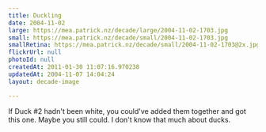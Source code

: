 ```yaml
---
title: Duckling
date: 2004-11-02
large: https://mea.patrick.nz/decade/large/2004-11-02-1703.jpg
small: https://mea.patrick.nz/decade/small/2004-11-02-1703.jpg
smallRetina: https://mea.patrick.nz/decade/small/2004-11-02-1703@2x.jpg
flickrUrl: null
photoId: null
createdAt: 2011-01-30 11:07:16.970238
updatedAt: 2004-11-07 14:04:24
layout: decade-image

---
```

If Duck #2 hadn't been white, you could've added them together and got this one. Maybe you still could. I don't know that much about ducks.
